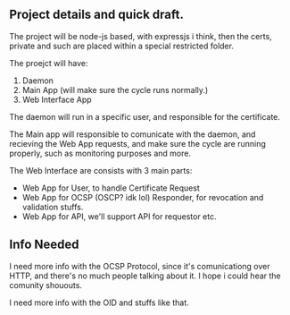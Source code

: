 ## Project details and quick draft.
The project will be node-js based, with expressjs i think, then the certs, private and such are placed within a special restricted folder.

The proejct will have:
1. Daemon
2. Main App (will make sure the cycle runs normally.)
3. Web Interface App

The daemon will run in a specific user, and responsible for the certificate.

The Main app will responsible to comunicate with the daemon, and recieving the Web App requests, and make sure the cycle are running properly, such as monitoring purposes and more.

The Web Interface are consists with 3 main parts:
- Web App for User, to handle Certificate Request
- Web App for OCSP (OSCP? idk lol) Responder, for revocation and validation stuffs.
- Web App for API, we'll support API for requestor etc.

## Info Needed
I need more info with the OCSP Protocol, since it's comunicationg over HTTP, and there's no much people talking about it. I hope i could hear the comunity shououts.

I need more info with the OID and stuffs like that.